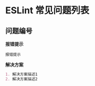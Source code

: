 # ESLint 常见问题列表

## 问题编号

**报错提示**

```nginx
报错提示
```

**解决方案**

```markdown
1. 解决方案描述1
2. 解决方案描述2
```

